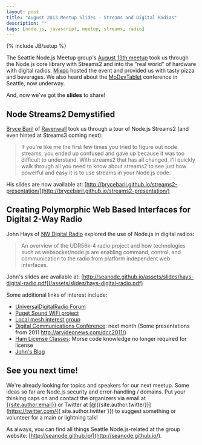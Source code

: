 ```yaml
---
layout: post
title: "August 2013 Meetup Slides - Streams and Digital Radios"
description: ""
tags: [node.js, javascript, meetup, streams, radio]
---
```

{% include JB/setup %}

The Seattle Node.js Meetup group's
[August 13th meetup](http://www.meetup.com/Seattle-Node-js/events/131179222/)
took us through the Node.js core library with Streams2 and into the "real
world" of hardware with digital radios. [Mixpo](http://mixpo.com/) hosted the
event and provided us with tasty pizza and beverages. We also heard about
the [MoDevTablet](http://tablet13.gomodev.com/) conference in Seattle, now
underway.

And, now we've got the **slides** to share!

## Node Streams2 Demystified

[Bryce Baril](https://twitter.com/BryceBaril) of
[Ravenwall](https://ravenwall.com) took us through a tour of Node.js Streams2
(and even hinted at Streams3 coming next):

> If you're like me the first few times you tried to figure out node streams,
> you ended up confused and gave up because it was too difficult to understand.
> With streams2 that has all changed. I'll quickly walk through all you need to
> know about streams2 to see just how powerful and easy it is to use streams in
> your Node.js code.

His slides are now available at:
[http://brycebaril.github.io/streams2-presentation/](http://brycebaril.github.io/streams2-presentation/)

## Creating Polymorphic Web Based Interfaces for Digital 2-Way Radio

John Hays of [NW Digital Radio](http://nwdigitalradio.com) explored the use
of Node.js in digital radios:

> An overview of the UDR56k-4 radio project and how technologies such as
> websocket/node.js are enabling command, control, and communication to the
> radio from platform independent web interfaces.

John's slides are available at:
[http://seanode.github.io/assets/slides/hays-digital-radio.pdf](/assets/slides/hays-digital-radio.pdf)

<!-- more start -->

Some additional links of interest include:

* [UniversalDigitalRadio Forum](http://groups.yahoo.com/group/UniversalDigitalRadio/)
* [Puget Sound WiFi project](http://hamwan.org)
* [Local mesh interest group](http://groups.yahoo.com/group/NW-MESH/)
* [Digital Communications Conference](http://tapr.org/dcc.html): next month
  (Some presentations from 2011 http://arvideonews.com/dcc2011/)
* [Ham License Classes](http://www.n7cfo.com/amradio/hf/cls&ve.htm):
  Morse code knowledge no longer required for license
* [John's Blog](http://k7ve.org)

## See you next time!

We're already looking for topics and speakers for our next meetup. Some ideas
so far are Node.js security and error-handling / domains. Put your thinking
caps on and contact the organizers via email at
[{{site.author.email}}](mailto:{{site.author.email}}) or Twitter at
[@{{site.author.twitter}}](https://twitter.com/{{ site.author.twitter }}) to
suggest something or volunteer for a main or lightning talk!

As always, you can find all things Seattle Node.js-related at the group website:
[http://seanode.github.io/](http://seanode.github.io/).

<!-- more end -->
